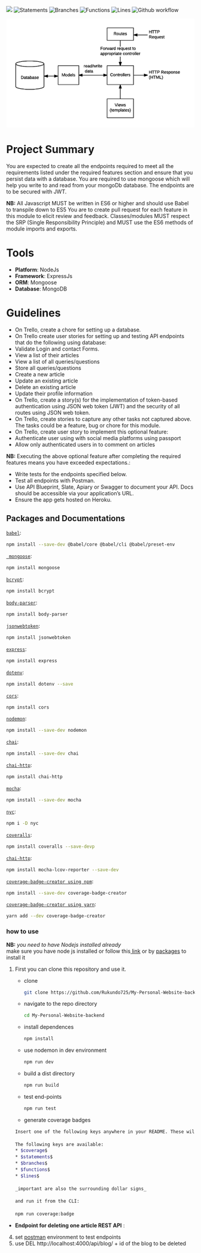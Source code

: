 ![](https://img.shields.io/badge/Coverage-92%25-83A603.svg?style=flat&logo=kotlin&logoColor=white&color=green&prefix=$coverage$)
![Statements](https://img.shields.io/badge/statements-92.45%25-brightgreen.svg?style=flat)
![Branches](https://img.shields.io/badge/branches-85.18%25-yellow.svg?style=flat)
![Functions](https://img.shields.io/badge/functions-100%25-brightgreen.svg?style=flat)
![Lines](https://img.shields.io/badge/lines-91.75%25-brightgreen.svg?style=flat)
![Github workflow](https://github.com/Rukundo725/My-Personal-Website-backend/actions/workflows/CI.yml/badge.svg)

![plot](./assets/mvc_express.png)

# **Project Summary**
You are expected to create all the endpoints required to meet all the requirements listed under the required features section and ensure that you persist data with a database. You are  required to use mongoose which will  help you write to and read from your mongoDb database. The endpoints are to be secured with JWT.

**NB:**
All Javascript MUST be written in ES6 or higher and should use Babel to transpile down to ES5
You are to create pull request for each feature in this module  to elicit review and feedback.
Classes/modules MUST respect the SRP (Single Responsibility Principle) and MUST use the ES6 methods of module imports and exports.
# Tools
- **Platform**: NodeJs
- **Framework**: ExpressJs
- **ORM**: Mongoose
- **Database**: MongoDB


# Guidelines
- On Trello, create a chore for setting up a database.
- On Trello  create user stories for setting up and testing API endpoints that do the following using database:
- Validate Login and contact Forms.
- View a list of their articles
- View a list of all queries/questions
- Store all queries/questions
- Create a new article
- Update an existing article
- Delete an existing article
- Update their profile information
- On Trello, create a story(s) for the implementation of token-based authentication using JSON web token (JWT) and the security of all routes using JSON web token.
- On Trello, create stories to capture any other tasks not captured above. The tasks could be a feature, bug or chore for this module.
- On Trello, create user story to implement this optional feature: 
- Authenticate user using with social media platforms using passport 
- Allow only authenticated users in to comment on articles

**NB:** Executing the above optional feature after completing the required features means you have exceeded expectations.:
- Write tests for the endpoints specified below.
- Test all endpoints with Postman.
- Use API Blueprint, Slate, Apiary or Swagger to document your API. Docs should be accessible via your application’s URL.
- Ensure the app gets hosted on Heroku.

## Packages and Documentations
[`babel`](https://babeljs.io/docs/en/usage/):
```sh
npm install --save-dev @babel/core @babel/cli @babel/preset-env
```
[` mongoose`](https://www.npmjs.com/package/mongoose):
```sh
npm install mongoose
```
[`bcrypt`](https://www.npmjs.com/package/bcrypt):
```sh
npm install bcrypt
```
[`body-parser`](https://www.npmjs.com/package/body-parser):
```sh
npm install body-parser
```
[`jsonwebtoken`](https://www.npmjs.com/package/jsonwebtoken):
```sh
npm install jsonwebtoken
```
[`express`](https://www.npmjs.com/package/express):
```sh
npm install express
```
[`dotenv`](https://www.npmjs.com/package/dotenv):
```sh
npm install dotenv --save
```
[`cors`](https://www.npmjs.com/package/cors):
```sh
npm install cors
```

[`nodemon`](https://www.npmjs.com/package/nodemon):
```sh
npm install --save-dev nodemon 
```

[`chai`](https://www.npmjs.com/package/chai):
```sh
npm install --save-dev chai
```
[`chai-http`](https://www.chaijs.com/plugins/chai-http/):
```sh
npm install chai-http
```
[`mocha`](https://www.jetbrains.com/help/webstorm/running-unit-tests-on-mocha.html#node_test_create_mocha_tests):
```sh
npm install --save-dev mocha
```

[`nyc`](https://www.npmjs.com/package/nyc):
```sh
npm i -D nyc
```

[`coveralls`](https://www.chaijs.com/plugins/chai-http/):
```sh
npm install coveralls --save-devp
```
[`chai-http`](https://www.chaijs.com/plugins/chai-http/):
```sh
npm install mocha-lcov-reporter --save-dev
```

[`coverage-badge-creator using npm`](https://www.npmjs.com/package/coverage-badge-creator):
```sh
npm install --save-dev coverage-badge-creator
```
[`coverage-badge-creator using yarn`](https://yarnpkg.com/en/package/coverage-badge-creator):
```sh
yarn add --dev coverage-badge-creator
```

### **how to use** 
**NB:** *you need to have Nodejs installed  already*<br>
 make sure you have node js installed or follow this[ link](https://nodejs.org/en/download/) or by [packages](https://nodejs.org/en/download/package-manager/) to install it 
1. First you can clone this repository and use it.   

    * clone  
        ```sh
      git clone https://github.com/Rukundo725/My-Personal-Website-backend.git
      ```
    * navigate to the repo directory
      ```sh
      cd My-Personal-Website-backend
      ```
    * install dependences
      ```sh
      npm install
      ```
    * use nodemon in dev environment
      ```sh
      npm run dev
      ```
    * build a dist directory
      ```sh
      npm run build
      ```
    * test end-points
      ```sh
      npm run test
      ```
     * generate coverage badges
      ```sh
      Insert one of the following keys anywhere in your README. These will be replaced by the coverage-badge-creator with the appropriate badge.

    The following keys are available:
     * $coverage$
     * $statements$
     * $branches$
     * $functions$
     * $lines$
 
    _important are also the surrounding dollar signs_  
    
    and run it from the CLI:
  
    npm run coverage:badge
    ```

- **Endpoint for deleting one article REST API** :

4. set [postman](https://www.postman.com/) environment to test endpoints 
5. use DEL http://localhost:4000/api/blog/ + id of the blog to be deleted 



